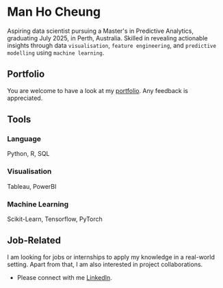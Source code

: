 # Man Ho Cheung
Aspiring data scientist pursuing a Master's in Predictive Analytics, graduating July 2025, in Perth, Australia. Skilled in revealing actionable insights through data `visualisation`, `feature engineering`, and `predictive modelling` using `machine learning`.

## Portfolio
You are welcome to have a look at my [portfolio](https://github.com/moscmh/portfolio/tree/main). Any feedback is appreciated. 

## Tools
### Language
Python, R, SQL
### Visualisation
Tableau, PowerBI
### Machine Learning
Scikit-Learn, Tensorflow, PyTorch

## Job-Related
I am looking for jobs or internships to apply my knowledge in a real-world setting. Apart from that, I am also interested in project collaborations.
* Please connect with me [LinkedIn](www.linkedin.com/in/moscheung).



<!--
- 🔭 I’m currently working on ... 
- 👯 I’m looking to collaborate on ...
- 🤔 I’m looking for help with ...
- 💬 Ask me about ...
- ⚡ Fun fact: ...
-->
<!--
## To-Learn
- [ ] Tableau
- [ ] AWS
- [ ] Azure
-->

